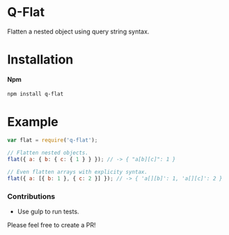 # Q-Flat

Flatten a nested object using query string syntax.

# Installation

#### Npm
```console
npm install q-flat
```

# Example

```javascript
var flat = require('q-flat');

// Flatten nested objects.
flat({ a: { b: { c: { 1 } } }); // -> { "a[b][c]": 1 }

// Even flatten arrays with explicity syntax.
flat({ a: [{ b: 1 }, { c: 2 }] }); // -> { 'a[][b]': 1, 'a[][c]': 2 }
```

### Contributions

* Use gulp to run tests.

Please feel free to create a PR!

